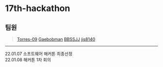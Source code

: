 # 17th-hackathon   
## 팀원   
> [Torres-09](https://github.com/Torres-09)
> [Gaebobman](https://github.com/Gaebobman)
> [BBSSJJ](https://github.com/BBSSJJ)
> [jis8140](https://github.com/jis8140)
***
22.01.07 소프트웨어 해커톤 최종선정   
22.01.08 해커톤 1차 회의   
